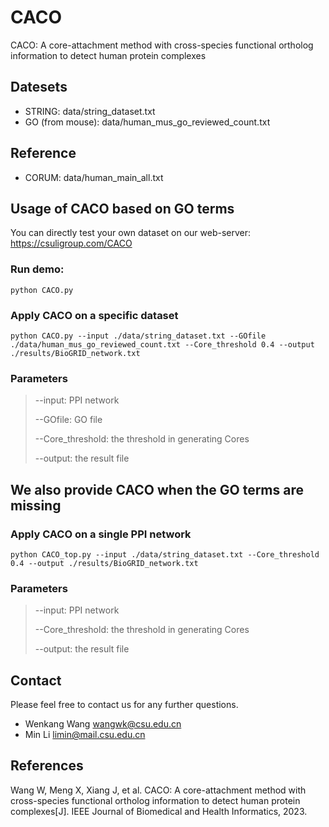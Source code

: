# CACO

CACO: A core-attachment method with cross-species functional ortholog information to detect human protein complexes

## Datesets

- STRING: data/string_dataset.txt
- GO (from mouse): data/human_mus_go_reviewed_count.txt

## Reference

- CORUM: data/human_main_all.txt

## Usage of CACO based on GO terms
You can directly test your own dataset on our web-server: https://csuligroup.com/CACO
### Run demo:
```
python CACO.py
```

### Apply CACO on a specific dataset
```
python CACO.py --input ./data/string_dataset.txt --GOfile ./data/human_mus_go_reviewed_count.txt --Core_threshold 0.4 --output ./results/BioGRID_network.txt
```

### Parameters

> --input: PPI network
>
> --GOfile: GO file
>
> --Core_threshold: the threshold in generating Cores
>
> --output: the result file


## We also provide CACO when the GO terms are missing
### Apply CACO on a single PPI network
```
python CACO_top.py --input ./data/string_dataset.txt --Core_threshold 0.4 --output ./results/BioGRID_network.txt
```
### Parameters

> --input: PPI network
>
> --Core_threshold: the threshold in generating Cores
>
> --output: the result file

## Contact
Please feel free to contact us for any further questions.

- Wenkang Wang wangwk@csu.edu.cn
- Min Li limin@mail.csu.edu.cn

## References
Wang W, Meng X, Xiang J, et al. CACO: A core-attachment method with cross-species functional ortholog information to detect human protein complexes[J]. IEEE Journal of Biomedical and Health Informatics, 2023.
